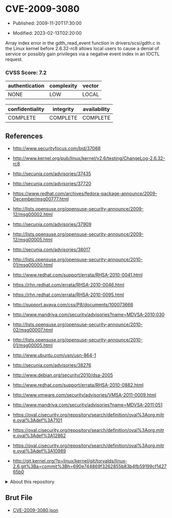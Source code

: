 # CVE-2009-3080

- Published: 2009-11-20T17:30:00

- Modified: 2023-02-13T02:20:00

Array index error in the gdth_read_event function in drivers/scsi/gdth.c in the Linux kernel before 2.6.32-rc8 allows local users to cause a denial of service or possibly gain privileges via a negative event index in an IOCTL request.

### CVSS Score: **7.2**

| authentication | complexity | vector |
| --- | --- | --- |
| NONE | LOW | LOCAL |

| confidentiality | integrity | availability |
| --- | --- | --- |
| COMPLETE | COMPLETE | COMPLETE |

## References

* http://www.securityfocus.com/bid/37068

* http://www.kernel.org/pub/linux/kernel/v2.6/testing/ChangeLog-2.6.32-rc8

* http://secunia.com/advisories/37435

* http://secunia.com/advisories/37720

* https://www.redhat.com/archives/fedora-package-announce/2009-December/msg00777.html

* http://lists.opensuse.org/opensuse-security-announce/2009-12/msg00002.html

* http://secunia.com/advisories/37909

* http://lists.opensuse.org/opensuse-security-announce/2009-12/msg00005.html

* http://secunia.com/advisories/38017

* http://lists.opensuse.org/opensuse-security-announce/2010-01/msg00000.html

* http://www.redhat.com/support/errata/RHSA-2010-0041.html

* https://rhn.redhat.com/errata/RHSA-2010-0046.html

* https://rhn.redhat.com/errata/RHSA-2010-0095.html

* http://support.avaya.com/css/P8/documents/100073666

* http://www.mandriva.com/security/advisories?name=MDVSA-2010:030

* http://lists.opensuse.org/opensuse-security-announce/2010-02/msg00007.html

* http://lists.opensuse.org/opensuse-security-announce/2010-01/msg00005.html

* http://www.ubuntu.com/usn/usn-864-1

* http://secunia.com/advisories/38276

* http://www.debian.org/security/2010/dsa-2005

* http://www.redhat.com/support/errata/RHSA-2010-0882.html

* http://www.vmware.com/security/advisories/VMSA-2011-0009.html

* http://www.mandriva.com/security/advisories?name=MDVSA-2011:051

* https://oval.cisecurity.org/repository/search/definition/oval%3Aorg.mitre.oval%3Adef%3A7101

* https://oval.cisecurity.org/repository/search/definition/oval%3Aorg.mitre.oval%3Adef%3A12862

* https://oval.cisecurity.org/repository/search/definition/oval%3Aorg.mitre.oval%3Adef%3A10989

* http://git.kernel.org/?p=linux/kernel/git/torvalds/linux-2.6.git%3Ba=commit%3Bh=690e744869f3262855b83b4fb59199cf142765b0

<details>
<summary>About this repository</summary> 

  This repository is part of the project [Live Hack CVE](https://github.com/Live-Hack-CVE). Main website can be found [www.live-hack.org](https://www.live-hack.org) 
  
  Made by [Sn0wAlice](https://github.com/Sn0wAlice) for the people that care about security and need to have a feed of the latest CVEs. Hope you enjoy it, don't forget to star the repo and follow me on [Twitter](https://twitter.com/Sn0wAlice) and [Github](https://github.com/Sn0wAlice). And that is my [personnal website](https://www.alice-snow.me/)

  - [Home Page](https://github.com/Live-Hack-CVE)
  - [Framework](https://github.com/Live-Hack-CVE/cve-framework)
  - [CVE database](https://github.com/Live-Hack-CVE/full_database)
  - [Changelog](https://github.com/Live-Hack-CVE/Changelog)
</details>

## Brut File

* [CVE-2009-3080.json](https://raw.githubusercontent.com/Live-Hack-CVE/full_database/main/cves/2009/CVE-2009-3080.json)

